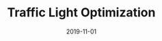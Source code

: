 ---
title: "Traffic Light Optimization"
eventType: project
date: 2019-11-01
thumbnailExt: png
thumbnail: traffic
repository: https://github.com/ZaneLittle/Traffic-Light-Simulation
blurb: A simulation of interconnected intersections, whose lights' behaviour is optimized by a learning agent. Created for Reinforcement Learning, an AI course at Queen's.
tags: [python]
---